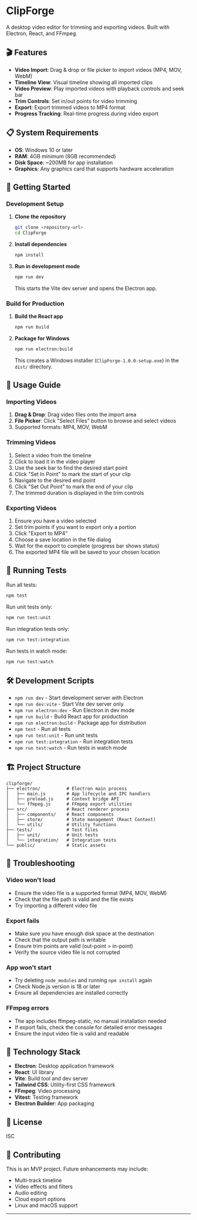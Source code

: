 # ClipForge

A desktop video editor for trimming and exporting videos. Built with Electron, React, and FFmpeg.

## 🎬 Features

- **Video Import**: Drag & drop or file picker to import videos (MP4, MOV, WebM)
- **Timeline View**: Visual timeline showing all imported clips
- **Video Preview**: Play imported videos with playback controls and seek bar
- **Trim Controls**: Set in/out points for video trimming
- **Export**: Export trimmed videos to MP4 format
- **Progress Tracking**: Real-time progress during video export

## 📋 System Requirements

- **OS**: Windows 10 or later
- **RAM**: 4GB minimum (8GB recommended)
- **Disk Space**: ~200MB for app installation
- **Graphics**: Any graphics card that supports hardware acceleration

## 🚀 Getting Started

### Development Setup

1. **Clone the repository**
   ```bash
   git clone <repository-url>
   cd ClipForge
   ```

2. **Install dependencies**
   ```bash
   npm install
   ```

3. **Run in development mode**
   ```bash
   npm run dev
   ```

   This starts the Vite dev server and opens the Electron app.

### Build for Production

1. **Build the React app**
   ```bash
   npm run build
   ```

2. **Package for Windows**
   ```bash
   npm run electron:build
   ```

   This creates a Windows installer (`ClipForge-1.0.0-setup.exe`) in the `dist/` directory.

## 📖 Usage Guide

### Importing Videos

1. **Drag & Drop**: Drag video files onto the import area
2. **File Picker**: Click "Select Files" button to browse and select videos
3. Supported formats: MP4, MOV, WebM

### Trimming Videos

1. Select a video from the timeline
2. Click to load it in the video player
3. Use the seek bar to find the desired start point
4. Click "Set In Point" to mark the start of your clip
5. Navigate to the desired end point
6. Click "Set Out Point" to mark the end of your clip
7. The trimmed duration is displayed in the trim controls

### Exporting Videos

1. Ensure you have a video selected
2. Set trim points if you want to export only a portion
3. Click "Export to MP4"
4. Choose a save location in the file dialog
5. Wait for the export to complete (progress bar shows status)
6. The exported MP4 file will be saved to your chosen location

## 🧪 Running Tests

Run all tests:
```bash
npm test
```

Run unit tests only:
```bash
npm run test:unit
```

Run integration tests only:
```bash
npm run test:integration
```

Run tests in watch mode:
```bash
npm run test:watch
```

## 🛠️ Development Scripts

- `npm run dev` - Start development server with Electron
- `npm run dev:vite` - Start Vite dev server only
- `npm run electron:dev` - Run Electron in dev mode
- `npm run build` - Build React app for production
- `npm run electron:build` - Package app for distribution
- `npm test` - Run all tests
- `npm run test:unit` - Run unit tests
- `npm run test:integration` - Run integration tests
- `npm run test:watch` - Run tests in watch mode

## 🏗️ Project Structure

```
clipforge/
├── electron/          # Electron main process
│   ├── main.js        # App lifecycle and IPC handlers
│   ├── preload.js     # Context bridge API
│   └── ffmpeg.js      # FFmpeg export utilities
├── src/               # React renderer process
│   ├── components/    # React components
│   ├── store/         # State management (React Context)
│   └── utils/         # Utility functions
├── tests/             # Test files
│   ├── unit/          # Unit tests
│   └── integration/   # Integration tests
└── public/            # Static assets
```

## 🐛 Troubleshooting

### Video won't load
- Ensure the video file is a supported format (MP4, MOV, WebM)
- Check that the file path is valid and the file exists
- Try importing a different video file

### Export fails
- Make sure you have enough disk space at the destination
- Check that the output path is writable
- Ensure trim points are valid (out-point > in-point)
- Verify the source video file is not corrupted

### App won't start
- Try deleting `node_modules` and running `npm install` again
- Check Node.js version is 18 or later
- Ensure all dependencies are installed correctly

### FFmpeg errors
- The app includes ffmpeg-static, no manual installation needed
- If export fails, check the console for detailed error messages
- Ensure the input video file is valid and readable

## 🧩 Technology Stack

- **Electron**: Desktop application framework
- **React**: UI library
- **Vite**: Build tool and dev server
- **Tailwind CSS**: Utility-first CSS framework
- **FFmpeg**: Video processing
- **Vitest**: Testing framework
- **Electron Builder**: App packaging

## 📝 License

ISC

## 👥 Contributing

This is an MVP project. Future enhancements may include:
- Multi-track timeline
- Video effects and filters
- Audio editing
- Cloud export options
- Linux and macOS support

---
